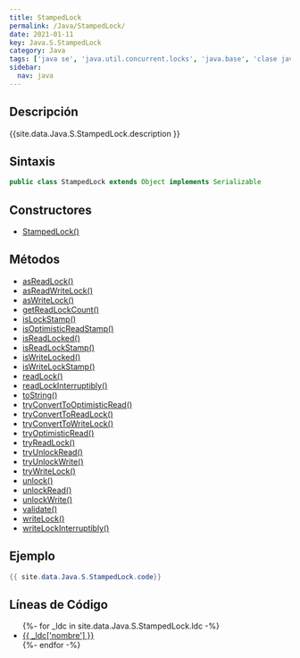 ```yaml
---
title: StampedLock
permalink: /Java/StampedLock/
date: 2021-01-11
key: Java.S.StampedLock
category: Java
tags: ['java se', 'java.util.concurrent.locks', 'java.base', 'clase java', 'Java 1.8']
sidebar: 
  nav: java
---
```


## Descripción
{{site.data.Java.S.StampedLock.description }}

## Sintaxis
~~~java
public class StampedLock extends Object implements Serializable
~~~

## Constructores
* [StampedLock()](/Java/StampedLock/StampedLock/)

## Métodos
* [asReadLock()](/Java/StampedLock/asReadLock)
* [asReadWriteLock()](/Java/StampedLock/asReadWriteLock)
* [asWriteLock()](/Java/StampedLock/asWriteLock)
* [getReadLockCount()](/Java/StampedLock/getReadLockCount)
* [isLockStamp()](/Java/StampedLock/isLockStamp)
* [isOptimisticReadStamp()](/Java/StampedLock/isOptimisticReadStamp)
* [isReadLocked()](/Java/StampedLock/isReadLocked)
* [isReadLockStamp()](/Java/StampedLock/isReadLockStamp)
* [isWriteLocked()](/Java/StampedLock/isWriteLocked)
* [isWriteLockStamp()](/Java/StampedLock/isWriteLockStamp)
* [readLock()](/Java/StampedLock/readLock)
* [readLockInterruptibly()](/Java/StampedLock/readLockInterruptibly)
* [toString()](/Java/StampedLock/toString)
* [tryConvertToOptimisticRead()](/Java/StampedLock/tryConvertToOptimisticRead)
* [tryConvertToReadLock()](/Java/StampedLock/tryConvertToReadLock)
* [tryConvertToWriteLock()](/Java/StampedLock/tryConvertToWriteLock)
* [tryOptimisticRead()](/Java/StampedLock/tryOptimisticRead)
* [tryReadLock()](/Java/StampedLock/tryReadLock)
* [tryUnlockRead()](/Java/StampedLock/tryUnlockRead)
* [tryUnlockWrite()](/Java/StampedLock/tryUnlockWrite)
* [tryWriteLock()](/Java/StampedLock/tryWriteLock)
* [unlock()](/Java/StampedLock/unlock)
* [unlockRead()](/Java/StampedLock/unlockRead)
* [unlockWrite()](/Java/StampedLock/unlockWrite)
* [validate()](/Java/StampedLock/validate)
* [writeLock()](/Java/StampedLock/writeLock)
* [writeLockInterruptibly()](/Java/StampedLock/writeLockInterruptibly)

## Ejemplo
~~~java
{{ site.data.Java.S.StampedLock.code}}
~~~

## Líneas de Código
<ul>
{%- for _ldc in site.data.Java.S.StampedLock.ldc -%}
   <li>
       <a href="{{_ldc['url'] }}">{{ _ldc['nombre'] }}</a>
   </li>
{%- endfor -%}
</ul>
